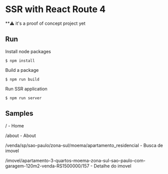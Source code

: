 # SSR with React Route 4

**:warning: it's a proof of concept project yet

## Run

Install node packages

```shell
$ npm install
```

Build a package

```shell
$ npm run build 
```

Run SSR application

```shell
$ npm run server 
```

## Samples

/ - Home

/about - About

/venda/sp/sao-paulo/zona-sul/moema/apartamento_residencial - Busca de imovel

/imovel/apartamento-3-quartos-moema-zona-sul-sao-paulo-com-garagem-120m2-venda-RS1500000/157 - Detalhe do imovel
